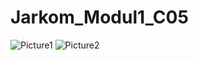 # Jarkom_Modul1_C05
![Picture1](https://user-images.githubusercontent.com/58687783/96362366-edd5bf00-1156-11eb-8de8-12cb31ce220d.png)
![Picture2](https://user-images.githubusercontent.com/58687783/96362412-4dcc6580-1157-11eb-8997-b6e23f91d162.png)
